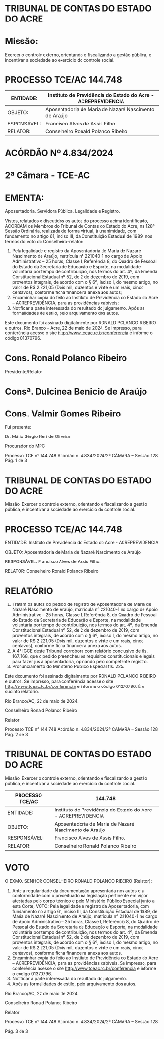 # TRIBUNAL DE CONTAS DO ESTADO DO ACRE

# Missão:

Exercer o controle externo, orientando e fiscalizando a gestão pública, e incentivar a sociedade ao exercício do controle social.

# PROCESSO TCE/AC 144.748

|ENTIDADE:|Instituto de Previdência do Estado do Acre - ACREPREVIDENCIA|
|---|---|
|OBJETO:|Aposentadoria de Maria de Nazaré Nascimento de Araújo|
|ESPONSÁVEL:|Francisco Alves de Assis Filho.|
|RELATOR:|Conselheiro Ronald Polanco Ribeiro|

# ACÓRDÃO Nº 4.834/2024

# 2ª Câmara - TCE-AC

# EMENTA:

Aposentadoria. Servidora Pública. Legalidade e Registro.

Vistos, relatados e discutidos os autos do processo acima identificado, ACORDAM os Membros do Tribunal de Contas do Estado do Acre, na 128ª Sessão Ordinária, realizada de forma virtual, à unanimidade, com fundamento no artigo 61, inciso III, da Constituição Estadual de 1989, nos termos do voto do Conselheiro-relator:

1. Pela legalidade e registro da Aposentadoria de Maria de Nazaré Nascimento de Araújo, matrícula n° 221040-1 no cargo de Apoio Administrativo – 25 horas, Classe I, Referência 8, do Quadro de Pessoal do Estado da Secretaria de Educação e Esporte, na modalidade voluntária por tempo de contribuição, nos termos do art. 4º, da Emenda Constitucional Estadual nº 52, de 2 de dezembro de 2019, com proventos integrais, de acordo com o § 6º, inciso I, do mesmo artigo, no valor de R$ 2.221,05 (Dois mil, duzentos e vinte e um reais, cinco centavos), conforme ficha financeira anexa aos autos;
2. Encaminhar cópia do feito ao Instituto de Previdência do Estado do Acre – ACREPREVIDÊNCIA, para as providências cabíveis;
3. Notificar a parte interessada do resultado do julgamento. Após as formalidades de estilo, pelo arquivamento dos autos.

Este documento foi assinado digitalmente por RONALD POLANCO RIBEIRO e outros. Rio Branco - Acre, 22 de maio de 2024. Se impresso, para conferência acesse o site http://www.tceac.tc.br/conferencia e informe o código 01370796.

# Cons. Ronald Polanco Ribeiro

Presidente/Relator

# Consª. Dulcinea Benicio de Araújo

# Cons. Valmir Gomes Ribeiro

Fui presente:

Dr. Mário Sérgio Neri de Oliveira

Procurador do MPC

Processo TCE n° 144.748 Acórdão n. 4.834/2024/2ª CÂMARA – Sessão 128 Pág. 1 de 3

# TRIBUNAL DE CONTAS DO ESTADO DO ACRE

Missão: Exercer o controle externo, orientando e fiscalizando a gestão pública, e incentivar a sociedade ao exercício do controle social.

# PROCESSO TCE/AC 144.748

ENTIDADE: Instituto de Previdência do Estado do Acre - ACREPREVIDENCIA

OBJETO: Aposentadoria de Maria de Nazaré Nascimento de Araújo

RESPONSÁVEL: Francisco Alves de Assis Filho.

RELATOR: Conselheiro Ronald Polanco Ribeiro

# RELATÓRIO

1. Tratam os autos do pedido de registro de Aposentadoria de Maria de Nazaré Nascimento de Araújo, matrícula n° 221040-1 no cargo de Apoio Administrativo – 25 horas, Classe I, Referência 8, do Quadro de Pessoal do Estado da Secretaria de Educação e Esporte, na modalidade voluntária por tempo de contribuição, nos termos do art. 4º, da Emenda Constitucional Estadual nº 52, de 2 de dezembro de 2019, com proventos integrais, de acordo com o § 6º, inciso I, do mesmo artigo, no valor de R$ 2.221,05 (Dois mil, duzentos e vinte e um reais, cinco centavos), conforme ficha financeira anexa aos autos.
2. A 4º IGCE deste Tribunal corrobora com relatório conclusivo de fls. 167/168, que o pedido preencheu os requisitos constitucionais e legais para fazer jus à aposentadoria, opinando pelo competente registro.
3. Pronunciamento do Ministério Público Especial fls. 225.

Este documento foi assinado digitalmente por RONALD POLANCO RIBEIRO e outros. Se impresso, para conferência acesse o site http://www.tceac.tc.br/conferencia e informe o código 01370796. É o sucinto relatório.

Rio Branco/AC, 22 de maio de 2024.

Conselheiro Ronald Polanco Ribeiro

Relator

Processo TCE n° 144.748 Acórdão n. 4.834/2024/2ª CÂMARA – Sessão 128 Pág. 2 de 3

# TRIBUNAL DE CONTAS DO ESTADO DO ACRE

Missão: Exercer o controle externo, orientando e fiscalizando a gestão pública, e incentivar a sociedade ao exercício do controle social.

|PROCESSO TCE/AC|144.748|
|---|---|
|ENTIDADE:|Instituto de Previdência do Estado do Acre - ACREPREVIDENCIA|
|OBJETO:|Aposentadoria de Maria de Nazaré Nascimento de Araújo|
|RESPONSÁVEL:|Francisco Alves de Assis Filho.|
|RELATOR:|Conselheiro Ronald Polanco Ribeiro|

# VOTO

O EXMO. SENHOR CONSELHEIRO RONALD POLANCO RIBEIRO (Relator):

1. Ante a regularidade da documentação apresentada nos autos e a conformidade com o preceituado na legislação pertinente em vigor atestadas pelo corpo técnico e pelo Ministério Público Especial junto a esta Corte, VOTO: Pela legalidade e registro da Aposentadoria, com fundamento no artigo 61, inciso III, da Constituição Estadual de 1989, de Maria de Nazaré Nascimento de Araújo, matrícula n° 221040-1 no cargo de Apoio Administrativo – 25 horas, Classe I, Referência 8, do Quadro de Pessoal do Estado da Secretaria de Educação e Esporte, na modalidade voluntária por tempo de contribuição, nos termos do art. 4º, da Emenda Constitucional Estadual nº 52, de 2 de dezembro de 2019, com proventos integrais, de acordo com o § 6º, inciso I, do mesmo artigo, no valor de R$ 2.221,05 (Dois mil, duzentos e vinte e um reais, cinco centavos), conforme ficha financeira anexa aos autos.
2. Encaminhar cópia do feito ao Instituto de Previdência do Estado do Acre – ACREPREVIDÊNCIA, para as providências cabíveis. Se impresso, para conferência acesse o site http://www.tceac.tc.br/conferencia e informe o código 01370796.
3. Notificar a parte interessada do resultado do julgamento.
4. Após as formalidades de estilo, pelo arquivamento dos autos.

Rio Branco/AC, 22 de maio de 2024.

Conselheiro Ronald Polanco Ribeiro

Relator

Processo TCE n° 144.748 Acórdão n. 4.834/2024/2ª CÂMARA – Sessão 128

Pág. 3 de 3

